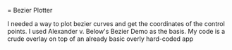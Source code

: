 = Bezier Plotter

I needed a way to plot bezier curves and get the coordinates of the control points. I used Alexander v. Below's Bezier Demo as the basis. My code is a crude overlay on top of an already basic overly hard-coded app